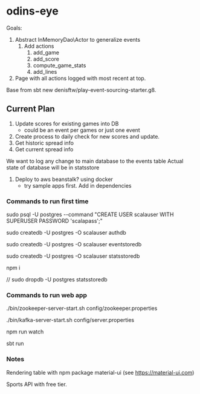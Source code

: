 # odins-eye

Goals:
1. Abstract InMemoryDao\Actor to generalize events
    1. Add actions
        1. add_game
        2. add_score
        3. compute_game_stats
        4. add_lines 
3. Page with all actions logged with most recent at top.

Base from sbt new denisftw/play-event-sourcing-starter.g8.

## Current Plan
1. Update scores for existing games into DB
    - could be an event per games or just one event
2. Create process to daily check for new scores and update.
3. Get historic spread info
4. Get current spread info

We want to log any change to main database to the events table
Actual state of database will be in statsstore

1. Deploy to aws beanstalk? using docker
    - try sample apps first.  Add in dependencies

### Commands to run first time
sudo psql -U postgres --command "CREATE USER scalauser WITH SUPERUSER PASSWORD 'scalapass';"

sudo createdb -U postgres -O scalauser authdb

sudo createdb -U postgres -O scalauser eventstoredb

sudo createdb -U postgres -O scalauser statsstoredb

npm i

// sudo dropdb -U postgres statsstoredb


### Commands to run web app
./bin/zookeeper-server-start.sh config/zookeeper.properties

./bin/kafka-server-start.sh config/server.properties

npm run watch

sbt run


### Notes
Rendering table with npm package material-ui (see https://material-ui.com)

Sports API with free tier.
